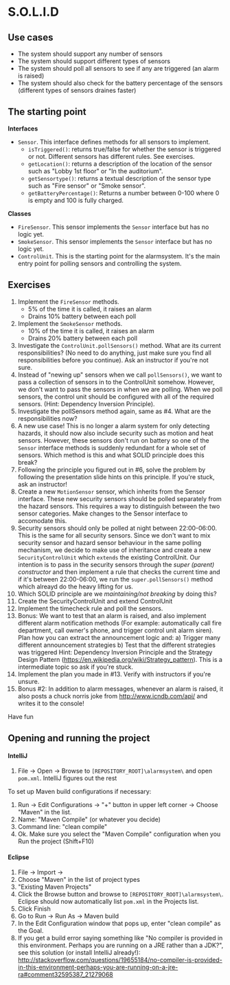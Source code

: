 # S.O.L.I.D

## Use cases

- The system should support any number of sensors
- The system should support different types of sensors
- The system should poll all sensors to see if any are triggered (an alarm is raised)
- The system should also check for the battery percentage of the sensors (different types of sensors draines faster)

## The starting point

**Interfaces**

- `Sensor`. This interface defines methods for all sensors to implement.
	- `isTriggered()`: returns true/false for whether the sensor is triggered or not. Different sensors has different rules. See exercises.
	- `getLocation()`: returns a description of the location of the sensor such as "Lobby 1st floor" or "In the auditorium".
	- `getSensortype()`: returns a textual description of the sensor type such as "Fire sensor" or "Smoke sensor".
	- `getBatteryPercentage()`: Returns a number between 0-100 where 0 is empty and 100 is fully charged.

**Classes**

- `FireSensor`. This sensor implements the `Sensor` interface but has no logic yet.
- `SmokeSensor`. This sensor implements the `Sensor` interface but has no logic yet.
- `ControlUnit`. This is the starting point for the alarmsystem. It's the main entry point for polling sensors and controlling the system.

## Exercises

1. Implement the `FireSensor` methods.
	- 5% of the time it is called, it raises an alarm
	- Drains 10% battery between each poll
2. Implement the `SmokeSensor` methods.
	- 10% of the time it is called, it raises an alarm
	- Drains 20% battery between each poll
3. Investigate the `ControlUnit.pollSensors()` method. What are its current responsibilities? (No need to do anything, just make sure you find all responsibilities before you continue). Ask an instructor if you're not sure.
4. Instead of "newing up" sensors when we call `pollSensors()`, we want to pass a collection of sensors in to the ControlUnit somehow. However, we don't want to pass the sensors in when we are polling. When we poll sensors, the control unit should be configured with all of the required sensors. (Hint: Dependency Inversion Principle).
5. Investigate the pollSensors method again, same as #4. What are the responsibilities now?
6. A new use case! This is no longer a alarm system for only detecting hazards, it should now also include security such as motion and heat sensors. However, these sensors don't run on battery so one of the `Sensor` interface methods is suddenly redundant for a whole set of sensors. Which method is this and what SOLID principle does this break?
7. Following the principle you figured out in #6, solve the problem by following the presentation slide hints on this principle. If you're stuck, ask an instructor!
8. Create a new `MotionSensor` sensor, which inherits from the Sensor interface. These new security sensors should be polled separately from the hazard sensors. This requires a way to distinguish between the two sensor categories. Make changes to the Sensor interface to accomodate this.
9. Security sensors should only be polled at night between 22:00-06:00. This is the same for all security sensors. Since we don't want to mix security sensor and hazard sensor behaviour in the same polling mechanism, we decide to make use of inheritance and create a new `SecurityControlUnit` which `extends` the existing ControlUnit. Our intention is to pass in the security sensors through the _super (parent) constructor_ and then implement a rule that checks the current time and if it's between 22:00-06:00, we run the `super.pollSensors()` method which alreayd do the heavy lifting for us.
10. Which SOLID principle are we _maintaining/not breaking_ by doing this?
11. Create the SecurityControlUnit and extend ControlUnit
12. Implement the timecheck rule and poll the sensors.
13. Bonus: We want to test that an alarm is raised, and also implement different alarm notification methods (For example: automatically call fire department, call owner's phone, and trigger control unit alarm siren). Plan how you can extract the announcement logic and: 
    a) Trigger many different announcement strategies
    b) Test that the different strategies was triggered
Hint: Dependency Inversion Principle and the Strategy Design Pattern (https://en.wikipedia.org/wiki/Strategy_pattern). This is a intermediate topic so ask if you're stuck.
14. Implement the plan you made in #13. Verify with instructors if you're unsure.
15. Bonus #2: In addition to alarm messages, whenever an alarm is raised, it also posts a chuck norris joke from http://www.icndb.com/api/ and writes it to the console! 

Have fun

## Opening and running the project

#### IntelliJ

1. File -> Open -> Browse to `[REPOSITORY_ROOT]\alarmsystem\` and open `pom.xml`. IntelliJ figures out the rest

To set up Maven build configurations if necessary:

1. Run -> Edit Configurations -> "+" button in upper left corner -> Choose "Maven" in the list.
2. Name: "Maven Compile" (or whatever you decide)
3. Command line: "clean compile"
4. Ok. Make sure you select the "Maven Compile" configuration when you Run the project (Shift+F10)

#### Eclipse

1. File -> Import -> 
2. Choose "Maven" in the list of project types
3. "Existing Maven Projects"
4. Click the Browse button and browse to `[REPOSITORY_ROOT]\alarmsystem\`. Eclipse should now automatically list `pom.xml` in the Projects list. 
5. Click Finish
6. Go to Run -> Run As -> Maven build
7. In the Edit Configuration window that pops up, enter "clean compile" as the Goal.
8. If you get a build error saying something like "No compiler is provided in this environment. Perhaps you are running on a JRE rather than a JDK?", see this solution (or install IntelliJ already!): http://stackoverflow.com/questions/19655184/no-compiler-is-provided-in-this-environment-perhaps-you-are-running-on-a-jre-ra#comment32595387_21279068 
